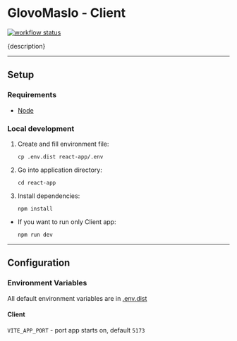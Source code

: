 # GlovoMaslo - Client

[![workflow status](https://github.com/KISiM-AGH/projekt-zaliczeniowy-maselniczka/actions/workflows/client.yml/badge.svg)](https://github.com/KISiM-AGH/projekt-zaliczeniowy-maselniczka/tree/master/src/client)

{description}

---

## Setup

### Requirements
* [Node](https://nodejs.org/en)

### Local development
1. Create and fill environment file:
   ```shell
   cp .env.dist react-app/.env
   ```
2. Go into application directory:
   ```shell
   cd react-app
   ```
3. Install dependencies:
   ```shell
   npm install
   ```

* If you want to run only Client app:
  ```shell
  npm run dev
  ```

---

## Configuration

### Environment Variables

All default environment variables are in [.env.dist](.env.dist)

#### Client

`VITE_APP_PORT` - port app starts on, default `5173`
